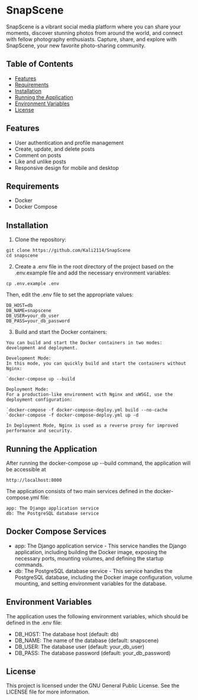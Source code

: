 # SnapScene
SnapScene is a vibrant social media platform where you can share your moments, discover stunning photos from around the world, and connect with fellow photography enthusiasts. Capture, share, and explore with SnapScene, your new favorite photo-sharing community.

## Table of Contents

- [Features](#features)
- [Requirements](#requirements)
- [Installation](#installation)
- [Running the Application](#running-the-application)
- [Environment Variables](#environment-variables)
- [License](#license)

## Features

- User authentication and profile management
- Create, update, and delete posts
- Comment on posts
- Like and unlike posts
- Responsive design for mobile and desktop

## Requirements

- Docker
- Docker Compose

## Installation
1. Clone the repository:
````
git clone https://github.com/Kali2114/SnapScene
cd snapscene
````
2. Create a .env file in the root directory of the project based on the .env.example file and add the necessary environment variables:
````
cp .env.example .env
````
Then, edit the .env file to set the appropriate values:
````
DB_HOST=db
DB_NAME=snapscene
DB_USER=your_db_user
DB_PASS=your_db_password
````
3. Build and start the Docker containers:

````
You can build and start the Docker containers in two modes: development and deployment.

Development Mode:
In this mode, you can quickly build and start the containers without Nginx:

`docker-compose up --build

Deployment Mode:
For a production-like environment with Nginx and uWSGI, use the deployment configuration:

`docker-compose -f docker-compose-deploy.yml build --no-cache
`docker-compose -f docker-compose-deploy.yml up -d

In Deployment Mode, Nginx is used as a reverse proxy for improved performance and security.

````

## Running the Application
After running the docker-compose up --build command, the application will be accessible at 
````
http://localhost:8000
````
The application consists of two main services defined in the docker-compose.yml file:
````
app: The Django application service
db: The PostgreSQL database service
````
## Docker Compose Services

* app: The Django application service - This service handles the Django application, including building the Docker image, exposing the necessary ports, mounting volumes, and defining the startup commands.
* db: The PostgreSQL database service - This service handles the PostgreSQL database, including the Docker image configuration, volume mounting, and setting environment variables for the database.

## Environment Variables
The application uses the following environment variables, which should be defined in the .env file:
* DB_HOST: The database host (default: db)
* DB_NAME: The name of the database (default: snapscene)
* DB_USER: The database user (default: your_db_user)
* DB_PASS: The database password (default: your_db_password)

## License
This project is licensed under the GNU General Public License. See the LICENSE file for more information.


